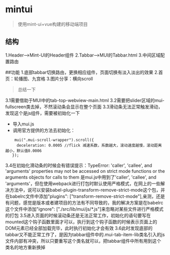 # mintui

> 使用mint-ui+vue构建的移动端项目

## 结构
1.Header-->Mint-UI的Header组件
2.Tabbar-->MUI的Tabbar.html
3.中间区域配置路由

##功能
1.底部tabbar切换路由，更换相应组件，页面切换有淡入淡出的效果
2.首页：轮播图、九宫格
3.图片分享：横向scroll
>总结一下

 3.1需要借助于MUI中的tab-top-webview-main.html
 3.2需要把slider区域的mui-fullscreen类去掉，不然滚动条会显示在整个页面
 3.3滑动条无法正常触发滑动，发现这个是js组件，需要被初始化一下
 + 导入mui.js
 + 调用官方提供的方法去初始化：
 ```
     mui(".mui-scroll-wrapper").scroll({
      deceleration: 0.0005 //flick 减速系数，系数越大，滚动速度越慢，滚动距离越小，默认值0.0006
    });
 ```
 3.4在初始化滑动条的时候会有错误提示：TypeError: 'caller', 'callee', and 'arguments' properties may not be accessed on strict mode functions or the arguments objects for calls to them
 是mui.js中用到了'caller', 'callee', and 'arguments'，但在使用webpack进行打包时默认使用严格模式，在网上的一些解决方法中，说可以安装babel-plugin-transform-remove-strict-mode这个包，并在babelrc文件中添加"plugins": ["transform-remove-strict-mode"],亲测，还是有问题，感觉是版本或者建项目的方法有不同导致的，我的解决方案是在babelrc这个文件中添加"ignore": ["./src/lib/mui/js/*.js"]来忽略对某些文件进行严格模式的打包
 3.5进入页面的时候滚动条还是无法正常工作，初始化的语句要写在mounted这个钩子函数里面才可以，执行到这个钩子函数的时候表示页面上的DOM元素已经全部加载完毕，此时执行初始化才会有效
 3.6此时发现底部的tabbar又不能正常工作了，是因为tabbar组件中的.mui-tab-item-lib类名引入的js文件内部有冲突，所以只要重写这个类名就可以，把tabbar组件中所有用到这个类名的地方重新换掉
